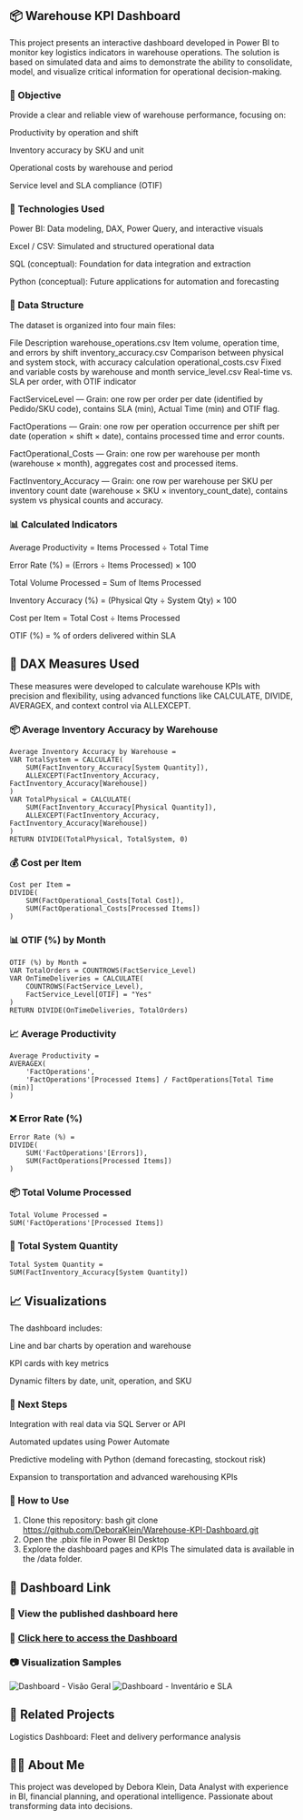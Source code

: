 ## 📦 Warehouse KPI Dashboard
This project presents an interactive dashboard developed in Power BI to monitor key logistics indicators in warehouse operations. The solution is based on simulated data and aims to demonstrate the ability to consolidate, model, and visualize critical information for operational decision-making.

### 🎯 Objective
Provide a clear and reliable view of warehouse performance, focusing on:

Productivity by operation and shift

Inventory accuracy by SKU and unit

Operational costs by warehouse and period

Service level and SLA compliance (OTIF)

### 🧠 Technologies Used
Power BI: Data modeling, DAX, Power Query, and interactive visuals

Excel / CSV: Simulated and structured operational data

SQL (conceptual): Foundation for data integration and extraction

Python (conceptual): Future applications for automation and forecasting

### 📁 Data Structure
The dataset is organized into four main files:

File	Description
warehouse_operations.csv	Item volume, operation time, and errors by shift
inventory_accuracy.csv	Comparison between physical and system stock, with accuracy calculation
operational_costs.csv	Fixed and variable costs by warehouse and month
service_level.csv	Real-time vs. SLA per order, with OTIF indicator

FactServiceLevel — Grain: one row per order per date (identified by Pedido/SKU code), contains SLA (min), Actual Time (min) and OTIF flag.

FactOperations — Grain: one row per operation occurrence per shift per date (operation × shift × date), contains processed time and error counts.

FactOperational_Costs — Grain: one row per warehouse per month (warehouse × month), aggregates cost and processed items.

FactInventory_Accuracy — Grain: one row per warehouse per SKU per inventory count date (warehouse × SKU × inventory_count_date), contains system vs physical counts and accuracy.

### 📊 Calculated Indicators
Average Productivity = Items Processed ÷ Total Time

Error Rate (%) = (Errors ÷ Items Processed) × 100

Total Volume Processed = Sum of Items Processed

Inventory Accuracy (%) = (Physical Qty ÷ System Qty) × 100

Cost per Item = Total Cost ÷ Items Processed

OTIF (%) = % of orders delivered within SLA

## 🧮 DAX Measures Used
These measures were developed to calculate warehouse KPIs with precision and flexibility, using advanced functions like CALCULATE, DIVIDE, AVERAGEX, and context control via ALLEXCEPT.

### 📦 Average Inventory Accuracy by Warehouse
````
Average Inventory Accuracy by Warehouse = 
VAR TotalSystem = CALCULATE(
    SUM(FactInventory_Accuracy[System Quantity]), 
    ALLEXCEPT(FactInventory_Accuracy, FactInventory_Accuracy[Warehouse])
)
VAR TotalPhysical = CALCULATE(
    SUM(FactInventory_Accuracy[Physical Quantity]), 
    ALLEXCEPT(FactInventory_Accuracy, FactInventory_Accuracy[Warehouse])
)
RETURN DIVIDE(TotalPhysical, TotalSystem, 0)
````
### 💰 Cost per Item
````
Cost per Item = 
DIVIDE(
    SUM(FactOperational_Costs[Total Cost]), 
    SUM(FactOperational_Costs[Processed Items])
)
````
### 📊 OTIF (%) by Month
````
OTIF (%) by Month = 
VAR TotalOrders = COUNTROWS(FactService_Level)
VAR OnTimeDeliveries = CALCULATE(
    COUNTROWS(FactService_Level),
    FactService_Level[OTIF] = "Yes"
)
RETURN DIVIDE(OnTimeDeliveries, TotalOrders)
````
### 📈 Average Productivity
````
Average Productivity = 
AVERAGEX(
    'FactOperations', 
    'FactOperations'[Processed Items] / FactOperations[Total Time (min)]
)
````
### ❌ Error Rate (%)
````
Error Rate (%) = 
DIVIDE(
    SUM('FactOperations'[Errors]), 
    SUM(FactOperations[Processed Items])
)
````
### 📦 Total Volume Processed
````
Total Volume Processed = 
SUM('FactOperations'[Processed Items])
````
### 🧮 Total System Quantity
````
Total System Quantity = 
SUM(FactInventory_Accuracy[System Quantity])

````
## 📈 Visualizations
The dashboard includes:

Line and bar charts by operation and warehouse

KPI cards with key metrics

Dynamic filters by date, unit, operation, and SKU

### 🧩 Next Steps
Integration with real data via SQL Server or API

Automated updates using Power Automate

Predictive modeling with Python (demand forecasting, stockout risk)

Expansion to transportation and advanced warehousing KPIs

### 🚀 How to Use
1. Clone this repository:
bash
git clone https://github.com/DeboraKlein/Warehouse-KPI-Dashboard.git
2. Open the .pbix file in Power BI Desktop
3. Explore the dashboard pages and KPIs
The simulated data is available in the /data folder.

## 🔗 Dashboard Link

### 🔗 View the published dashboard here

### 🔗 [Click here to access the Dashboard](https://app.powerbi.com/view?r=eyJrIjoiNjA5NDRhYmMtMmZmNC00MmI5LTk1MGYtMWNiZWNlMTQ5NjZjIiwidCI6IjY1OWNlMmI4LTA3MTQtNDE5OC04YzM4LWRjOWI2MGFhYmI1NyJ9)

### 📷 Visualization Samples
![Dashboard - Visão Geral](https://github.com/user-attachments/assets/029dcdf7-fb70-4744-a408-f5692a86ccf5)
![Dashboard - Inventário e SLA](https://github.com/user-attachments/assets/679a8d4f-8a06-425f-aafe-75c9e989f19c)

## 🔗 Related Projects
Logistics Dashboard: Fleet and delivery performance analysis

## 👩‍💻 About Me
This project was developed by Debora Klein, Data Analyst with experience in BI, financial planning, and operational intelligence. Passionate about transforming data into decisions.
